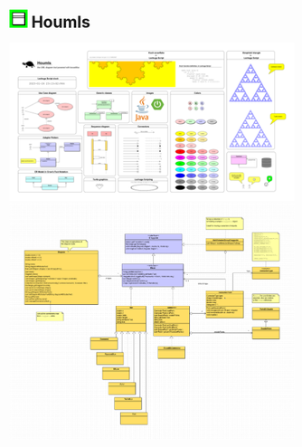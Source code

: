 # ![alt text](src/main/resources/org/homs/houmls/houmls.png) Houmls

![alt text](welcome.png)
![alt text](diagrams/houmls-white-paper.png)

